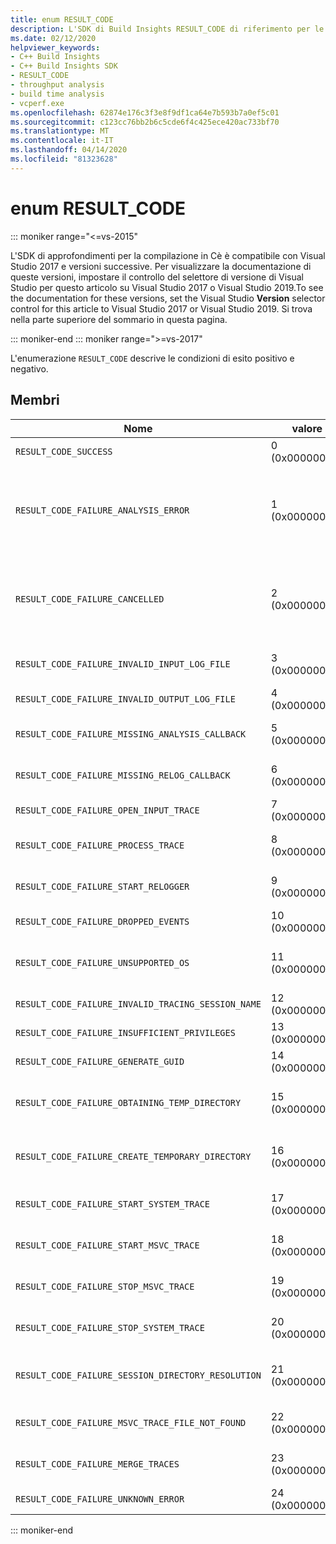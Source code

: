 ```yaml
---
title: enum RESULT_CODE
description: L'SDK di Build Insights RESULT_CODE di riferimento per le enumerazioni.
ms.date: 02/12/2020
helpviewer_keywords:
- C++ Build Insights
- C++ Build Insights SDK
- RESULT_CODE
- throughput analysis
- build time analysis
- vcperf.exe
ms.openlocfilehash: 62874e176c3f3e8f9df1ca64e7b593b7a0ef5c01
ms.sourcegitcommit: c123cc76bb2b6c5cde6f4c425ece420ac733bf70
ms.translationtype: MT
ms.contentlocale: it-IT
ms.lasthandoff: 04/14/2020
ms.locfileid: "81323628"
---
```

# <a name="result_code-enum"></a>enum RESULT_CODE

::: moniker range="<=vs-2015"

L'SDK di approfondimenti per la compilazione in Cè è compatibile con Visual Studio 2017 e versioni successive. Per visualizzare la documentazione di queste versioni, impostare il controllo del selettore di versione di Visual Studio per questo articolo su Visual Studio 2017 o Visual Studio 2019.To see the documentation for these versions, set the Visual Studio **Version** selector control for this article to Visual Studio 2017 or Visual Studio 2019. Si trova nella parte superiore del sommario in questa pagina.

::: moniker-end
::: moniker range=">=vs-2017"

L'enumerazione `RESULT_CODE` descrive le condizioni di esito positivo e negativo.

## <a name="members"></a>Membri

| Nome | valore | Descrizione |
|--|--|--|
| `RESULT_CODE_SUCCESS` | 0 (0x00000000) | L'operazione è stata completata. |
| `RESULT_CODE_FAILURE_ANALYSIS_ERROR` | 1 (0x00000001) | Una delle funzioni di callback in `CALLBACK_CODE_ANALYSIS_FAILURE` [ANALYSIS_DESCRIPTOR](analysis-descriptor-struct.md) o [RELOG_DESCRIPTOR](relog-descriptor-struct.md) restituito il valore. Questo valore è un membro [dell'enumerazione CALLBACK_CODE.](callback-code-enum.md) |
| `RESULT_CODE_FAILURE_CANCELLED` | 2 (0x00000002) | Una delle funzioni di callback in `CALLBACK_CODE_ANALYSIS_CANCEL` [ANALYSIS_DESCRIPTOR](analysis-descriptor-struct.md) o [RELOG_DESCRIPTOR](relog-descriptor-struct.md) restituito il valore. Questo valore è un membro [dell'enumerazione CALLBACK_CODE.](callback-code-enum.md) |
| `RESULT_CODE_FAILURE_INVALID_INPUT_LOG_FILE` | 3 (0x00000003) | La traccia eventi di input per Windows (ETW) specificata non è valida. |
| `RESULT_CODE_FAILURE_INVALID_OUTPUT_LOG_FILE` | 4 (0x00000004) | La traccia ETW di output specificata non è valida. |
| `RESULT_CODE_FAILURE_MISSING_ANALYSIS_CALLBACK` | 5 (0x00000005) | La struttura [ANALYSIS_CALLBACKS](analysis-callbacks-struct.md) non è stata inizializzata correttamente. |
| `RESULT_CODE_FAILURE_MISSING_RELOG_CALLBACK` | 6 (0x00000006) | La struttura [RELOG_CALLBACKS](relog-callbacks-struct.md) non è stata inizializzata correttamente. |
| `RESULT_CODE_FAILURE_OPEN_INPUT_TRACE` | 7 (0x00000007) | Impossibile aprire la traccia ETW di input. |
| `RESULT_CODE_FAILURE_PROCESS_TRACE` | 8 (0x00000008) | Si è verificato un errore durante l'elaborazione della traccia ETW di input. |
| `RESULT_CODE_FAILURE_START_RELOGGER` | 9 (0x00000009) | Si è verificato un errore durante il tentativo di avviare la sessione di nuova registrazione. |
| `RESULT_CODE_FAILURE_DROPPED_EVENTS` | 10 (0x0000000A) | Nella traccia ETW di input mancano gli eventi importanti. |
| `RESULT_CODE_FAILURE_UNSUPPORTED_OS` | 11 (0x0000000B) | Si sta utilizzando informazioni dettagliate sulla compilazione di C, in una versione non supportata di Windows. |
| `RESULT_CODE_FAILURE_INVALID_TRACING_SESSION_NAME` | 12 (0x0000000C) | Il nome della sessione fornito non è valido. |
| `RESULT_CODE_FAILURE_INSUFFICIENT_PRIVILEGES` | 13 (0x0000000D) | Questa operazione richiede privilegi di amministratore. |
| `RESULT_CODE_FAILURE_GENERATE_GUID` | 14 (0x0000000E) | Si è verificato un errore durante la generazione di un GUID. |
| `RESULT_CODE_FAILURE_OBTAINING_TEMP_DIRECTORY` | 15 (0x0000000F) | Si è verificato un errore durante il tentativo di determinare il percorso della directory temporanea. |
| `RESULT_CODE_FAILURE_CREATE_TEMPORARY_DIRECTORY` | 16 (0x00000010) | Si è verificato un errore durante il tentativo di creare una directory temporanea per la sessione di traccia avviata. |
| `RESULT_CODE_FAILURE_START_SYSTEM_TRACE` | 17 (0x00000011) | Si è verificato un errore durante il tentativo di avviare la traccia del sistema. |
| `RESULT_CODE_FAILURE_START_MSVC_TRACE` | 18 (0x00000012) | Si è verificato un errore durante il tentativo di avviare la traccia MSVC. |
| `RESULT_CODE_FAILURE_STOP_MSVC_TRACE` | 19 (0x00000013) | Si è verificato un errore durante il tentativo di arrestare la traccia MSVC. |
| `RESULT_CODE_FAILURE_STOP_SYSTEM_TRACE` | 20 (0x00000014) | Si è verificato un errore durante il tentativo di avviare la traccia del sistema. |
| `RESULT_CODE_FAILURE_SESSION_DIRECTORY_RESOLUTION` | 21 (0x00000015) | Una traccia è stata interrotta ma non è stato possibile trovare la directory temporanea della sessione di traccia. |
| `RESULT_CODE_FAILURE_MSVC_TRACE_FILE_NOT_FOUND` | 22 (0x00000016) | Impossibile trovare il file di traccia per la traccia MSVC da arrestare. |
| `RESULT_CODE_FAILURE_MERGE_TRACES` | 23 (0x00000017) | Si è verificato un errore durante l'unione delle tracce tramite il controllo di traccia del kernel. |
| `RESULT_CODE_FAILURE_UNKNOWN_ERROR` | 24 (0x00000018) | Si è verificato un errore sconosciuto. |

::: moniker-end
